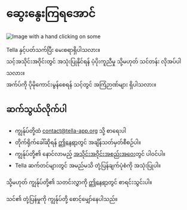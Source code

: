 <div classname="section" id="get-in-touch">
    <h1>ဆွေးနွေးကြရအောင်</h1>
    <div classname="columns">
        <div classname="column"><img classname="home-illustrations" src="img/contact.png" alt="Image with a hand clicking on some"></div>
        <div classname="column">
            <p>Tella နှင့်ပတ်သက်ပြီး မေးစရာရှိပါသလား။<br> 
                သင့်အသိုင်းအဝိုင်းတွင် အသုံးပြုနိုင်ရန် ပံ့ပိုးကူညီမှု သို့မဟုတ် သင်တန်း လိုအပ်ပါသလား။<br>
                အက်ပ်ကို ပိုမိုကောင်းမွန်စေရန် သင့်တွင် အကြံဉာဏ်များ ရှိပါသလား။<br></p>
            <h2>ဆက်သွယ်လိုက်ပါ</h2>
            <ul>
<li>ကျွန်ုပ်တို့ထံ <a href="mailto:contact@tella-app.org">contact@tella-app.org</a> သို့ စာရေးပါ</li>
                <li>တိုက်ရိုက်ခေါ်ဆိုရန် <a href="https://calendly.com/d/grp-5v7-rjf/tella-meeting">ဤနေရာ</a>တွင် အချိန်သတ်မှတ်စီစဉ်ပါ။</li>
                <li>ကျွန်ုပ်တို့၏ နောင်လာမည့် <a href="/community-meetings">အသိုင်းအဝိုင်းအစည်းအဝေး</a>တွင် ပါဝင်ပါ။</li>
                <li>Tella ဆက်တင်များတွင် အမည်မသိ တုံ့ပြန်ချက်ပုံစံကို အသုံးပြုပါ။</li>
            </ul>
<p>သို့မဟုတ် ကျွန်ုပ်တို့၏ သတင်းလွှာကို <a href="https://blog.wearehorizontal.org/tag/tella/">ဤနေရာ</a>တွင် စာရင်းသွင်းပါ။</p>
            <p>သင်၏ တုံ့ပြန်မှုကို ကျွန်ုပ်တို့ စောင့်မျှော်နေပါသည်။</p>
        </div>
    </div>
</div>

